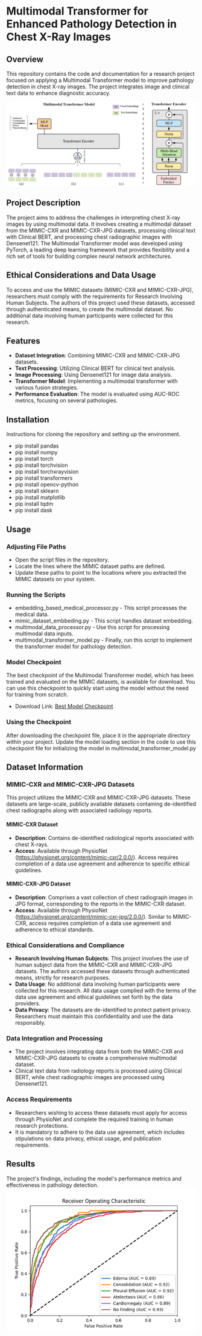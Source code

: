 # Multimodal Transformer for Enhanced Pathology Detection in Chest X-Ray Images

## Overview
This repository contains the code and documentation for a research project focused on applying a Multimodal Transformer model to improve pathology detection in chest X-ray images. The project integrates image and clinical text data to enhance diagnostic accuracy.

![AUC ROC](images/Multimodal-Transformer.jpg)


## Project Description
The project aims to address the challenges in interpreting chest X-ray images by using multimodal data. It involves creating a multimodal dataset from the MIMIC-CXR and MIMIC-CXR-JPG datasets, processing clinical text with Clinical BERT, and processing chest radiographic images with Densenet121. The Multimodal Transformer model was developed using PyTorch, a leading deep learning framework that provides flexibility and a rich set of tools for building complex neural network architectures.

## Ethical Considerations and Data Usage
To access and use the MIMIC datasets (MIMIC-CXR and MIMIC-CXR-JPG), researchers must comply with the requirements for Research Involving Human Subjects. The authors of this project used these datasets, accessed through authenticated means, to create the multimodal dataset. No additional data involving human participants were collected for this research.

## Features
- **Dataset Integration**: Combining MIMIC-CXR and MIMIC-CXR-JPG datasets.
- **Text Processing**: Utilizing Clinical BERT for clinical text analysis.
- **Image Processing**: Using Densenet121 for image data analysis.
- **Transformer Model**: Implementing a multimodal transformer with various fusion strategies.
- **Performance Evaluation**: The model is evaluated using AUC-ROC metrics, focusing on several pathologies.

## Installation
Instructions for cloning the repository and setting up the environment.
* pip install pandas 
* pip install numpy 
* pip install torch 
* pip install torchvision 
* pip install torchxrayvision 
* pip install transformers 
* pip install opencv-python
* pip install sklearn 
* pip install matplotlib 
* pip install tqdm 
* pip install dask
## Usage
### Adjusting File Paths
* Open the script files in the repository.
* Locate the lines where the MIMIC dataset paths are defined.
* Update these paths to point to the locations where you extracted the MIMIC datasets on your system.
### Running the Scripts
* embedding_based_medical_processor.py - This script processes the medical data.
* mimic_dataset_embbeding.py - This script handles dataset embedding.
* multimodal_data_processor.py - Use this script for processing multimodal data inputs.
* multimodal_transformer_model.py - Finally, run this script to implement the transformer model for pathology detection.

### Model Checkpoint
The best checkpoint of the Multimodal Transformer model, which has been trained and evaluated on the MIMIC datasets, is available for download. You can use this checkpoint to quickly start using the model without the need for training from scratch.
 * Download Link: [Best Model Checkpoint](https://espolec-my.sharepoint.com/:u:/g/personal/asqueved_espol_edu_ec/Eeor6uy17R1Agc7Tm1WjkmwBcuaKCdkDlp4EoYMz3j8CDw?e=jSZxGZ)

### Using the Checkpoint
After downloading the checkpoint file, place it in the appropriate directory within your project. Update the model loading section in the code to use this checkpoint file for initializing the model in multimodal_transformer_model.py


## Dataset Information

### MIMIC-CXR and MIMIC-CXR-JPG Datasets
This project utilizes the MIMIC-CXR and MIMIC-CXR-JPG datasets. These datasets are large-scale, publicly available datasets containing de-identified chest radiographs along with associated radiology reports.

#### MIMIC-CXR Dataset
- **Description**: Contains de-identified radiological reports associated with chest X-rays.
- **Access**: Available through PhysioNet (https://physionet.org/content/mimic-cxr/2.0.0/). Access requires completion of a data use agreement and adherence to specific ethical guidelines.

#### MIMIC-CXR-JPG Dataset
- **Description**: Comprises a vast collection of chest radiograph images in JPG format, corresponding to the reports in the MIMIC-CXR dataset.
- **Access**: Available through PhysioNet (https://physionet.org/content/mimic-cxr-jpg/2.0.0/). Similar to MIMIC-CXR, access requires completion of a data use agreement and adherence to ethical standards.

### Ethical Considerations and Compliance
- **Research Involving Human Subjects**: This project involves the use of human subject data from the MIMIC-CXR and MIMIC-CXR-JPG datasets. The authors accessed these datasets through authenticated means, strictly for research purposes.
- **Data Usage**: No additional data involving human participants were collected for this research. All data usage complied with the terms of the data use agreement and ethical guidelines set forth by the data providers.
- **Data Privacy**: The datasets are de-identified to protect patient privacy. Researchers must maintain this confidentiality and use the data responsibly.

### Data Integration and Processing
- The project involves integrating data from both the MIMIC-CXR and MIMIC-CXR-JPG datasets to create a comprehensive multimodal dataset.
- Clinical text data from radiology reports is processed using Clinical BERT, while chest radiographic images are processed using Densenet121.

### Access Requirements
- Researchers wishing to access these datasets must apply for access through PhysioNet and complete the required training in human research protections.
- It is mandatory to adhere to the data use agreement, which includes stipulations on data privacy, ethical usage, and publication requirements.

## Results
The project's findings, including the model's performance metrics and effectiveness in pathology detection.
![AUC ROC](images/roc_with_zoom_3.png)
